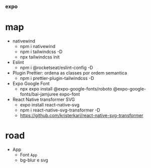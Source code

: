 ### expo

# map
  - nativewind
    - npm i nativewind
    - npm i tailwindcss -D
    - npx tailwindcss init
  - Eslint
    - npm i @rocketseat/eslint-config -D
  - Plugin Prettier: ordena as classes por ordem semantica
    - npm i prettier-plugin-tailwindcss -D
  - Expo Google Font
    - npx expo install @expo-google-fonts/roboto @expo-google-fonts/bai-jamjuree expo-font
  - React Native transformer SVG
    - expo install react-native-svg
    - npm i react-native-svg-transformer -D
    - https://github.com/kristerkari/react-native-svg-transformer

# road
  - App
    - Font `App`
    - bg-blur e svg